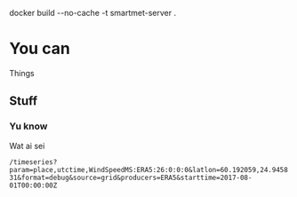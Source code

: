 docker build --no-cache -t smartmet-server .


# You can

Things

## Stuff

### Yu know

Wat ai sei

`/timeseries?param=place,utctime,WindSpeedMS:ERA5:26:0:0:0&latlon=60.192059,24.945831&format=debug&source=grid&producers=ERA5&starttime=2017-08-01T00:00:00Z`